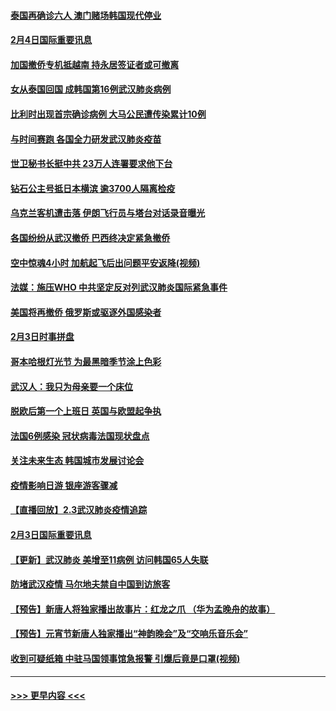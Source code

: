#### [泰国再确诊六人 澳门赌场韩国现代停业](../pages/prog202/a102769239.md?t=02050101) 
#### [2月4日国际重要讯息](../pages/prog202/a102768884.md?t=02050101) 
#### [加国撤侨专机抵越南 持永居签证者或可撤离](../pages/prog202/a102768877.md?t=02050101) 
#### [女从泰国回国 成韩国第16例武汉肺炎病例](../pages/prog202/a102768669.md?t=02050101) 
#### [比利时出现首宗确诊病例 大马公民遭传染累计10例](../pages/prog202/a102768824.md?t=02050101) 
#### [与时间赛跑 各国全力研发武汉肺炎疫苗](../pages/prog202/a102768738.md?t=02050101) 
#### [世卫秘书长挺中共 23万人连署要求他下台](../pages/prog202/a102768717.md?t=02050101) 
#### [钻石公主号抵日本横滨 逾3700人隔离检疫](../pages/prog202/a102768714.md?t=02050101) 
#### [乌克兰客机遭击落 伊朗飞行员与塔台对话录音曝光](../pages/prog202/a102768645.md?t=02050101) 
#### [各国纷纷从武汉撤侨 巴西终决定紧急撤侨](../pages/prog202/a102768630.md?t=02050101) 
#### [空中惊魂4小时 加航起飞后出问题平安返降(视频)](../pages/prog202/a102768601.md?t=02050101) 
#### [法媒：施压WHO 中共坚定反对列武汉肺炎国际紧急事件](../pages/prog202/a102768584.md?t=02050101) 
#### [美国将再撤侨 俄罗斯或驱逐外国感染者](../pages/prog202/a102768247.md?t=02050101) 
#### [2月3日时事拼盘](../pages/prog202/a102768402.md?t=02050101) 
#### [哥本哈根灯光节 为最黑暗季节涂上色彩](../pages/prog202/a102768369.md?t=02050101) 
#### [武汉人：我只为母亲要一个床位](../pages/prog202/a102768250.md?t=02050101) 
#### [脱欧后第一个上班日 英国与欧盟起争执](../pages/prog202/a102768252.md?t=02050101) 
#### [法国6例感染 冠状病毒法国现状盘点](../pages/prog202/a102768157.md?t=02050101) 
#### [关注未来生态 韩国城市发展讨论会](../pages/prog202/a102768153.md?t=02050101) 
#### [疫情影响日游 银座游客骤减](../pages/prog202/a102768160.md?t=02050101) 
#### [【直播回放】2.3武汉肺炎疫情追踪](../pages/prog202/a102768128.md?t=02050101) 
#### [2月3日国际重要讯息](../pages/prog202/a102767896.md?t=02050101) 
#### [【更新】武汉肺炎 美增至11病例 访问韩国65人失联](../pages/prog202/a102758911.md?t=02050101) 
#### [防堵武汉疫情 马尔地夫禁自中国到访旅客](../pages/prog202/a102767847.md?t=02050101) 
#### [【预告】新唐人将独家播出故事片：红龙之爪 （华为孟晚舟的故事）](../pages/prog202/a102767728.md?t=02050101) 
#### [【预告】元宵节新唐人独家播出“神韵晚会”及“交响乐音乐会”](../pages/prog202/a102767674.md?t=02050101) 
#### [收到可疑纸箱 中驻马国领事馆急报警 引爆后竟是口罩(视频)](../pages/prog202/a102767695.md?t=02050101) 

----
#### [ >>> 更早内容 <<< ](../indexes/prog202-earlier.md)
